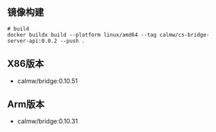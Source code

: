 ## 镜像构建

``` shell
# build 
docker buildx build --platform linux/amd64 --tag calmw/cs-bridge-server-api:0.0.2 --push .
```

## X86版本 

- calmw/bridge:0.10.51

## Arm版本

- calmw/bridge:0.10.31
